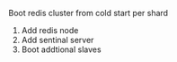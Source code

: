 Boot redis cluster from cold start per shard

1) Add redis node
2) Add sentinal server
3) Boot addtional slaves
